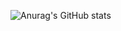 ![Anurag's GitHub stats](https://github-readme-stats.vercel.app/api?username=PunPunyawat&theme=radical&show_icons=true)


